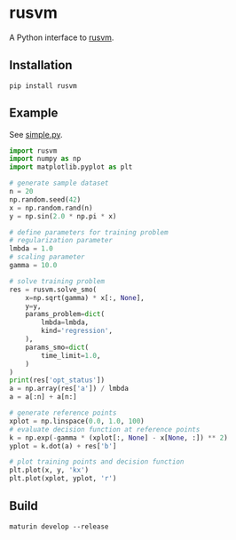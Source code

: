 # rusvm
A Python interface to [rusvm](https://github.com/wotzlaff/rusvm).

## Installation
```
pip install rusvm
```

## Example
See [simple.py](./examples/simple.py).

```py
import rusvm
import numpy as np
import matplotlib.pyplot as plt

# generate sample dataset
n = 20
np.random.seed(42)
x = np.random.rand(n)
y = np.sin(2.0 * np.pi * x)

# define parameters for training problem
# regularization parameter
lmbda = 1.0
# scaling parameter
gamma = 10.0

# solve training problem
res = rusvm.solve_smo(
    x=np.sqrt(gamma) * x[:, None],
    y=y,
    params_problem=dict(
        lmbda=lmbda,
        kind='regression',
    ),
    params_smo=dict(
        time_limit=1.0,
    )
)
print(res['opt_status'])
a = np.array(res['a']) / lmbda
a = a[:n] + a[n:]

# generate reference points
xplot = np.linspace(0.0, 1.0, 100)
# evaluate decision function at reference points
k = np.exp(-gamma * (xplot[:, None] - x[None, :]) ** 2)
yplot = k.dot(a) + res['b']

# plot training points and decision function
plt.plot(x, y, 'kx')
plt.plot(xplot, yplot, 'r')
```

## Build
```
maturin develop --release
```